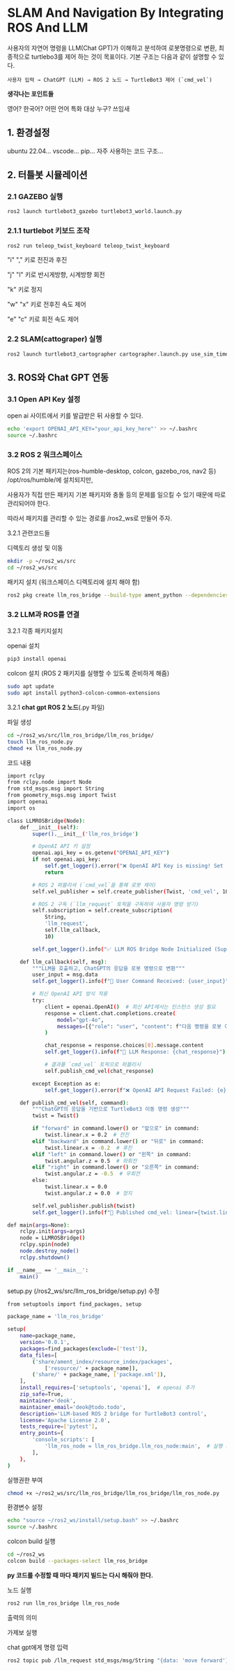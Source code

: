 # SLAM And Navigation By Integrating ROS And LLM
사용자의 자연어 명령을 LLM(Chat GPT)가 이해하고 분석하여 로봇명령으로 변환, 최종적으로 turtlebo3를 제어 하는 것이 목표이다.
기본 구조는 다음과 같이 설명할 수 있다.
```
사용자 입력 → ChatGPT (LLM) → ROS 2 노드 → TurtleBot3 제어 (`cmd_vel`)
```

**생각나는 포인트들**

영어? 한국어? 어떤 언어 특화 
대상 누구? 쓰임새

## 1. 환경설정
ubuntu 22.04...
vscode...
pip...
자주 사용하는 코드 구조...
## 2. 터틀봇 시뮬레이션
### 2.1 GAZEBO 실행
```bash 
ros2 launch turtlebot3_gazebo turtlebot3_world.launch.py
```
### 2.1.1 turtlebot 키보드 조작
```bash
ros2 run teleop_twist_keyboard teleop_twist_keyboard
```
"i" "," 키로 전진과 후진

"j" "l" 키로 반시게방향, 시계방향 회전

"k" 키로 정지

"w" "x" 키로 전후진 속도 제어

"e" "c" 키로 회전 속도 제어

### 2.2 SLAM(cattograper) 실행
```bash
ros2 launch turtlebot3_cartographer cartographer.launch.py use_sim_time:=True
```

## 3. ROS와 Chat GPT 연동
### 3.1 Open API Key 설정
open ai 사이트에서 키를 발급받은 뒤 사용할 수 있다.
```bash
echo 'export OPENAI_API_KEY="your_api_key_here"' >> ~/.bashrc
source ~/.bashrc
```
### 3.2 ROS 2 워크스페이스
ROS 2의 기본 패키지는(ros-humble-desktop, colcon, gazebo_ros, nav2 등) /opt/ros/humble/에 설치되지만, 

사용자가 직접 만든 패키지 기본 패키지와 충돌 등의 문제를 일으킬 수 있기 때문에 따로 관리되어야 한다. 

따라서 패키지를 관리할 수 있는 경로를 /ros2_ws로 만들어 주자.

3.2.1 관련코드들

디렉토리 생성 및 이동
```bash
mkdir -p ~/ros2_ws/src
cd ~/ros2_ws/src
```

패키지 설치 (워크스페이스 디렉토리에 설치 해야 함)
```bash
ros2 pkg create llm_ros_bridge --build-type ament_python --dependencies rclpy std_msgs geometry_msgs
```

### 3.2 LLM과 ROS를 연결
3.2.1 각종 패키지설치

openai 설치
```bash
pip3 install openai
```
colcon 설치 (ROS 2 패키지를 실행할 수 있도록 준비하게 해줌)
```bash
sudo apt update
sudo apt install python3-colcon-common-extensions
```

3.2.1 **chat gpt ROS 2 노드**(.py 파일)

파일 생성
```bash
cd ~/ros2_ws/src/llm_ros_bridge/llm_ros_bridge/
touch llm_ros_node.py
chmod +x llm_ros_node.py
```

코드 내용
```bash
import rclpy
from rclpy.node import Node
from std_msgs.msg import String
from geometry_msgs.msg import Twist
import openai
import os

class LLMROSBridge(Node):
    def __init__(self):
        super().__init__('llm_ros_bridge')

        # OpenAI API 키 설정
        openai.api_key = os.getenv("OPENAI_API_KEY")
        if not openai.api_key:
            self.get_logger().error("❌ OpenAI API Key is missing! Set it with 'export OPENAI_API_KEY=your_key_here'")
            return

        # ROS 2 퍼블리셔 (`cmd_vel`을 통해 로봇 제어)
        self.vel_publisher = self.create_publisher(Twist, 'cmd_vel', 10)

        # ROS 2 구독 (`llm_request` 토픽을 구독하여 사용자 명령 받기)
        self.subscription = self.create_subscription(
            String,
            'llm_request',
            self.llm_callback,
            10)

        self.get_logger().info("✅ LLM ROS Bridge Node Initialized (Supports Korean & English Commands)")

    def llm_callback(self, msg):
        """LLM을 호출하고, ChatGPT의 응답을 로봇 명령으로 변환"""
        user_input = msg.data
        self.get_logger().info(f"📩 User Command Received: {user_input}")

        # 최신 OpenAI API 방식 적용
        try:
            client = openai.OpenAI()  # 최신 API에서는 인스턴스 생성 필요
            response = client.chat.completions.create(
                model="gpt-4o",
                messages=[{"role": "user", "content": f"다음 명령을 로봇 이동 명령으로 변환하세요: {user_input}. 예제: '앞으로 가' → 'Move forward'"}]
            )

            chat_response = response.choices[0].message.content
            self.get_logger().info(f"🤖 LLM Response: {chat_response}")

            # 결과를 `cmd_vel` 토픽으로 퍼블리시
            self.publish_cmd_vel(chat_response)

        except Exception as e:
            self.get_logger().error(f"❌ OpenAI API Request Failed: {e}")

    def publish_cmd_vel(self, command):
        """ChatGPT의 응답을 기반으로 TurtleBot3 이동 명령 생성"""
        twist = Twist()

        if "forward" in command.lower() or "앞으로" in command:
            twist.linear.x = 0.2  # 전진
        elif "backward" in command.lower() or "뒤로" in command:
            twist.linear.x = -0.2  # 후진
        elif "left" in command.lower() or "왼쪽" in command:
            twist.angular.z = 0.5  # 좌회전
        elif "right" in command.lower() or "오른쪽" in command:
            twist.angular.z = -0.5  # 우회전
        else:
            twist.linear.x = 0.0
            twist.angular.z = 0.0  # 정지

        self.vel_publisher.publish(twist)
        self.get_logger().info(f"🚀 Published cmd_vel: linear={twist.linear.x}, angular={twist.angular.z}")

def main(args=None):
    rclpy.init(args=args)
    node = LLMROSBridge()
    rclpy.spin(node)
    node.destroy_node()
    rclpy.shutdown()

if __name__ == '__main__':
    main()
```

setup.py (/ros2_ws/src/llm_ros_bridge/setup.py) 수정
```bash
from setuptools import find_packages, setup

package_name = 'llm_ros_bridge'

setup(
    name=package_name,
    version='0.0.1',
    packages=find_packages(exclude=['test']),
    data_files=[
        ('share/ament_index/resource_index/packages',
            ['resource/' + package_name]),
        ('share/' + package_name, ['package.xml']),
    ],
    install_requires=['setuptools', 'openai'],  # openai 추가
    zip_safe=True,
    maintainer='deok',
    maintainer_email='deok@todo.todo',
    description='LLM-based ROS 2 bridge for TurtleBot3 control',
    license='Apache License 2.0',
    tests_require=['pytest'],
    entry_points={
        'console_scripts': [
            'llm_ros_node = llm_ros_bridge.llm_ros_node:main',  # 실행 가능한 노드 등록
        ],
    },
)
```
실행권한 부여
```bash
chmod +x ~/ros2_ws/src/llm_ros_bridge/llm_ros_bridge/llm_ros_node.py
```
환경변수 설정
```bash
echo "source ~/ros2_ws/install/setup.bash" >> ~/.bashrc
source ~/.bashrc
```
colcon build 실행
```bash
cd ~/ros2_ws
colcon build --packages-select llm_ros_bridge
```
**py 코드를 수정할 때 마다 패키지 빌드는 다시 해줘야 한다.**

노드 실행
```bash
ros2 run llm_ros_bridge llm_ros_node
```

출력의 의미

가제보 실행

chat gpt에게 명령 입력
```bash
ros2 topic pub /llm_request std_msgs/msg/String "{data: 'move forward'}"
```


